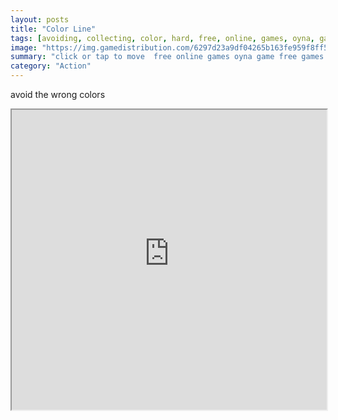 ```yaml
---
layout: posts
title: "Color Line"
tags: [avoiding, collecting, color, hard, free, online, games, oyna, game, free, games, play, play, games]
image: "https://img.gamedistribution.com/6297d23a9df04265b163fe959f8ff57a.jpg"
summary: "click or tap to move  free online games oyna game free games play play games"
category: "Action"
---
```


avoid the wrong colors

<iframe width="100%" height="480px;" src="https://html5.gamedistribution.com/6297d23a9df04265b163fe959f8ff57a/"></iframe>